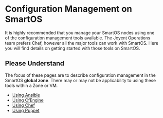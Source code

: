 # Configuration Management on SmartOS

It is highly recommended that you manage your SmartOS nodes using one of the
configuration management tools available. The Joyent Operations team prefers
Chef, however all the major tools can work with SmartOS. Here you will find
details on getting started with those tools on SmartOS.

## Please Understand

The focus of these pages are to describe configuration management in the
SmartOS **global zone**. There may or may not be applicability to using these
tools within a Zone or VM.

- [Using Ansible](using-ansible.md)
- [Using CfEngine](using-cfengine.md)
- [Using Chef](using-chef.md)
- [Using Puppet](using-puppet.md)
